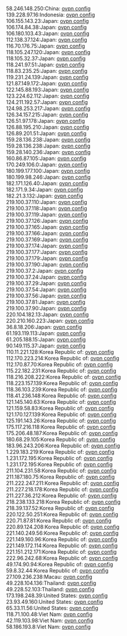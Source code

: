 58.246.148.250:China: [ovpn config](vpn/58_246_148_250.ovpn)  
139.228.97.16:Indonesia: [ovpn config](vpn/139_228_97_16.ovpn)  
106.155.143.23:Japan: [ovpn config](vpn/106_155_143_23.ovpn)  
106.174.84.38:Japan: [ovpn config](vpn/106_174_84_38.ovpn)  
106.180.103.43:Japan: [ovpn config](vpn/106_180_103_43.ovpn)  
112.138.37.124:Japan: [ovpn config](vpn/112_138_37_124.ovpn)  
116.70.176.75:Japan: [ovpn config](vpn/116_70_176_75.ovpn)  
118.105.247.120:Japan: [ovpn config](vpn/118_105_247_120.ovpn)  
118.105.32.37:Japan: [ovpn config](vpn/118_105_32_37.ovpn)  
118.241.97.51:Japan: [ovpn config](vpn/118_241_97_51.ovpn)  
118.83.235.25:Japan: [ovpn config](vpn/118_83_235_25.ovpn)  
119.231.24.139:Japan: [ovpn config](vpn/119_231_24_139.ovpn)  
121.87.149.172:Japan: [ovpn config](vpn/121_87_149_172.ovpn)  
122.145.88.193:Japan: [ovpn config](vpn/122_145_88_193.ovpn)  
123.224.62.112:Japan: [ovpn config](vpn/123_224_62_112.ovpn)  
124.211.192.57:Japan: [ovpn config](vpn/124_211_192_57.ovpn)  
124.98.253.217:Japan: [ovpn config](vpn/124_98_253_217.ovpn)  
126.34.157.215:Japan: [ovpn config](vpn/126_34_157_215.ovpn)  
126.51.97.178:Japan: [ovpn config](vpn/126_51_97_178.ovpn)  
126.88.195.210:Japan: [ovpn config](vpn/126_88_195_210.ovpn)  
126.89.201.51:Japan: [ovpn config](vpn/126_89_201_51.ovpn)  
159.28.136.238:Japan: [ovpn config](vpn/159_28_136_238.ovpn)  
159.28.136.238:Japan: [ovpn config](vpn/159_28_136_238.ovpn)  
159.28.140.236:Japan: [ovpn config](vpn/159_28_140_236.ovpn)  
160.86.87.105:Japan: [ovpn config](vpn/160_86_87_105.ovpn)  
170.249.106.0:Japan: [ovpn config](vpn/170_249_106_0.ovpn)  
180.199.177.100:Japan: [ovpn config](vpn/180_199_177_100.ovpn)  
180.199.98.246:Japan: [ovpn config](vpn/180_199_98_246.ovpn)  
182.171.126.40:Japan: [ovpn config](vpn/182_171_126_40.ovpn)  
182.171.9.34:Japan: [ovpn config](vpn/182_171_9_34.ovpn)  
182.21.3.132:Japan: [ovpn config](vpn/182_21_3_132.ovpn)  
219.100.37.110:Japan: [ovpn config](vpn/219_100_37_110.ovpn)  
219.100.37.118:Japan: [ovpn config](vpn/219_100_37_118.ovpn)  
219.100.37.119:Japan: [ovpn config](vpn/219_100_37_119.ovpn)  
219.100.37.126:Japan: [ovpn config](vpn/219_100_37_126.ovpn)  
219.100.37.165:Japan: [ovpn config](vpn/219_100_37_165.ovpn)  
219.100.37.166:Japan: [ovpn config](vpn/219_100_37_166.ovpn)  
219.100.37.169:Japan: [ovpn config](vpn/219_100_37_169.ovpn)  
219.100.37.174:Japan: [ovpn config](vpn/219_100_37_174.ovpn)  
219.100.37.177:Japan: [ovpn config](vpn/219_100_37_177.ovpn)  
219.100.37.179:Japan: [ovpn config](vpn/219_100_37_179.ovpn)  
219.100.37.190:Japan: [ovpn config](vpn/219_100_37_190.ovpn)  
219.100.37.2:Japan: [ovpn config](vpn/219_100_37_2.ovpn)  
219.100.37.24:Japan: [ovpn config](vpn/219_100_37_24.ovpn)  
219.100.37.29:Japan: [ovpn config](vpn/219_100_37_29.ovpn)  
219.100.37.54:Japan: [ovpn config](vpn/219_100_37_54.ovpn)  
219.100.37.56:Japan: [ovpn config](vpn/219_100_37_56.ovpn)  
219.100.37.81:Japan: [ovpn config](vpn/219_100_37_81.ovpn)  
219.100.37.90:Japan: [ovpn config](vpn/219_100_37_90.ovpn)  
220.104.182.13:Japan: [ovpn config](vpn/220_104_182_13.ovpn)  
220.210.160.223:Japan: [ovpn config](vpn/220_210_160_223.ovpn)  
36.8.18.206:Japan: [ovpn config](vpn/36_8_18_206.ovpn)  
61.193.119.113:Japan: [ovpn config](vpn/61_193_119_113.ovpn)  
61.205.188.15:Japan: [ovpn config](vpn/61_205_188_15.ovpn)  
90.149.115.37:Japan: [ovpn config](vpn/90_149_115_37.ovpn)  
110.11.221.128:Korea Republic of: [ovpn config](vpn/110_11_221_128.ovpn)  
112.170.223.214:Korea Republic of: [ovpn config](vpn/112_170_223_214.ovpn)  
112.170.87.70:Korea Republic of: [ovpn config](vpn/112_170_87_70.ovpn)  
115.22.182.231:Korea Republic of: [ovpn config](vpn/115_22_182_231.ovpn)  
118.216.208.222:Korea Republic of: [ovpn config](vpn/118_216_208_222.ovpn)  
118.223.157.139:Korea Republic of: [ovpn config](vpn/118_223_157_139.ovpn)  
118.36.103.239:Korea Republic of: [ovpn config](vpn/118_36_103_239.ovpn)  
118.41.236.148:Korea Republic of: [ovpn config](vpn/118_41_236_148.ovpn)  
121.145.140.63:Korea Republic of: [ovpn config](vpn/121_145_140_63.ovpn)  
121.159.58.83:Korea Republic of: [ovpn config](vpn/121_159_58_83.ovpn)  
121.170.127.139:Korea Republic of: [ovpn config](vpn/121_170_127_139.ovpn)  
125.191.143.26:Korea Republic of: [ovpn config](vpn/125_191_143_26.ovpn)  
175.117.216.118:Korea Republic of: [ovpn config](vpn/175_117_216_118.ovpn)  
175.206.48.187:Korea Republic of: [ovpn config](vpn/175_206_48_187.ovpn)  
180.68.29.105:Korea Republic of: [ovpn config](vpn/180_68_29_105.ovpn)  
183.96.243.206:Korea Republic of: [ovpn config](vpn/183_96_243_206.ovpn)  
1.229.183.219:Korea Republic of: [ovpn config](vpn/1_229_183_219.ovpn)  
1.231.172.195:Korea Republic of: [ovpn config](vpn/1_231_172_195.ovpn)  
1.231.172.195:Korea Republic of: [ovpn config](vpn/1_231_172_195.ovpn)  
211.104.231.58:Korea Republic of: [ovpn config](vpn/211_104_231_58.ovpn)  
211.187.180.75:Korea Republic of: [ovpn config](vpn/211_187_180_75.ovpn)  
211.222.247.211:Korea Republic of: [ovpn config](vpn/211_222_247_211.ovpn)  
211.227.218.178:Korea Republic of: [ovpn config](vpn/211_227_218_178.ovpn)  
211.227.36.212:Korea Republic of: [ovpn config](vpn/211_227_36_212.ovpn)  
218.238.133.218:Korea Republic of: [ovpn config](vpn/218_238_133_218.ovpn)  
218.39.137.52:Korea Republic of: [ovpn config](vpn/218_39_137_52.ovpn)  
220.122.50.251:Korea Republic of: [ovpn config](vpn/220_122_50_251.ovpn)  
220.71.87.81:Korea Republic of: [ovpn config](vpn/220_71_87_81.ovpn)  
220.89.124.208:Korea Republic of: [ovpn config](vpn/220_89_124_208.ovpn)  
221.140.249.56:Korea Republic of: [ovpn config](vpn/221_140_249_56.ovpn)  
221.149.160.96:Korea Republic of: [ovpn config](vpn/221_149_160_96.ovpn)  
221.149.172.114:Korea Republic of: [ovpn config](vpn/221_149_172_114.ovpn)  
221.151.212.171:Korea Republic of: [ovpn config](vpn/221_151_212_171.ovpn)  
222.96.242.68:Korea Republic of: [ovpn config](vpn/222_96_242_68.ovpn)  
49.174.90.94:Korea Republic of: [ovpn config](vpn/49_174_90_94.ovpn)  
59.8.32.44:Korea Republic of: [ovpn config](vpn/59_8_32_44.ovpn)  
27.109.236.238:Macau: [ovpn config](vpn/27_109_236_238.ovpn)  
49.228.104.136:Thailand: [ovpn config](vpn/49_228_104_136.ovpn)  
49.228.52.103:Thailand: [ovpn config](vpn/49_228_52_103.ovpn)  
173.198.248.39:United States: [ovpn config](vpn/173_198_248_39.ovpn)  
23.93.49.160:United States: [ovpn config](vpn/23_93_49_160.ovpn)  
65.33.11.56:United States: [ovpn config](vpn/65_33_11_56.ovpn)  
118.71.100.48:Viet Nam: [ovpn config](vpn/118_71_100_48.ovpn)  
42.119.103.98:Viet Nam: [ovpn config](vpn/42_119_103_98.ovpn)  
58.186.193.8:Viet Nam: [ovpn config](vpn/58_186_193_8.ovpn)  
